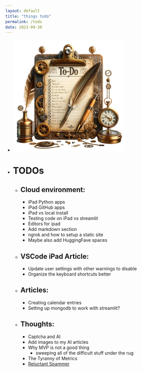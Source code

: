 ```yaml
---
layout: default
title: "things todo"
permalink: /todo
date: 2023-09-30
---
```


- <img class="right" src="/assets/todo.png" alt="Brain" width="350">
- # TODOs
	- ## Cloud environment:
		- iPad Python apps
		- iPad GitHub apps
		- iPad vs local install
		- Testing code on iPad vs streamlit
		- Editors for ipad
		- Add markdown section
		- ngrok and how to setup a static site
		- Maybe also add HuggingFave spaces
	- ## VSCode iPad Article:
		- Update user settings with other warnings to disable
		- Organize the keyboard shortcuts better
	- ## Articles:
		- Creating calendar entries
		- Setting up mongodb to work with streamlit?
	- ## Thoughts:
		- Captcha and AI
		- Add images to my AI articles
		- Why MVP is not a good thing
			- sweeping all of the difficult stuff under the rug
		- The Tyranny of Metrics
		- [Reluctant Spammer](https://seths.blog/2023/11/the-reluctant-spammer/)